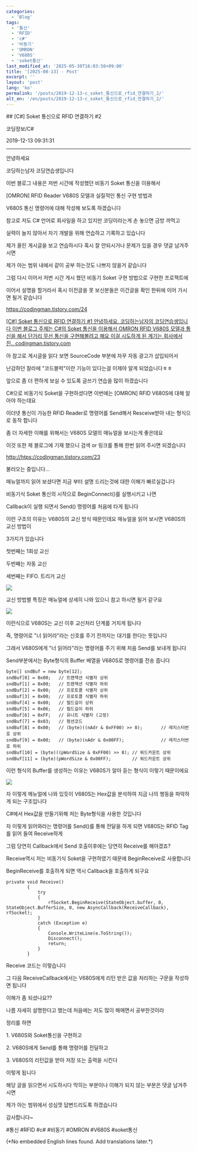 ```yaml
---
categories:
  - 'Blog'
tags:
  - '통신'
  - 'RFID'
  - 'c#'
  - '비동기'
  - 'OMRON'
  - 'V680S'
  - 'soket통신'
last_modified_at: '2025-05-30T16:03:56+09:00'
title: '[2025-08-13] - Post'
excerpt: ''
layout: 'post'
lang: 'ko'
permalink: '/posts/2019-12-13-c_soket_통신으로_rfid_연결하기_2/'
alt_en: '/en/posts/2019-12-13-c_soket_통신으로_rfid_연결하기_2/'
---
```


<div class="lang-panel lang-ko" lang="ko">
## [C#] Soket 통신으로 RFID 연결하기 #2

코딩정보/C#

2019-12-13 09:31:31

* * *

안녕하세요

코딩하는남자 코딩연습생입니다

이번 블로그 내용은 저번 시간에 작성했던 비동기 Soket 통신을 이용해서

[OMRON] RFID Reader V680S 모델과 실질적인 통신 구현 방법과

V680S 통신 명령어에 대해 작성해 보도록 하겠습니다

참고로 저도 C# 언어로 회사일을 하고 있지만 코딩이라는게 손 놓으면 금방 까먹고

실력이 늘지 않아서 자기 개발을 위해 연습하고 기록하고 있습니다

제가 올린 게시글을 보고 연습하시다 혹시 잘 안되시거나 문제가 있을 경우 댓글 남겨주시면

제가 아는 범위 내에서 같이 공부 하는것도 나쁘지 않을거 같습니다

그럼 다시 이어서 저번 시간 게시 했던 비동기 Soket 구현 방법으로 구현한 프로젝트에

이어서 설명을 할거라서 혹시 이전글을 못 보신분들은 이건글을 확인 한뒤에 이어 가시면 될거 같습니다

<https://codingman.tistory.com/24>

[ [C#] Soket 통신으로 RFID 연결하기 #1 안녕하세요. 코딩하는남자의 코딩연습생입니다 이번 블로그 주제는 C#의 Soket
통신을 이용해서 OMRON RFID V680S 모델과 통신을 해서 단거리 무선 통신을 구현해볼려고 해요 이걸 시도하게 된 계기는 회사에서
진.. codingman.tistory.com ](https://codingman.tistory.com/24)

아 참고로 게시글을 읽다 보면 SourceCode 부분에 자꾸 자동 광고가 삽입되어서

난감하던 찰라에 "코드블럭"이란 기능이 있다는걸 이제야 알게 되었습니다ㅎㅎ

앞으로 좀 더 편하게 보실 수 있도록 글쓰기 연습을 많이 하겠습니다

C#으로 비동기식 Soket을 구현하셨다면 이번에는 [OMRON] RFID V680S에 대해 알아야 하는데요

이더넷 통신이 가능한 RFID Reader로 명령어를 Send해서 Resceive받아 내는 형식으로 동작 합니다

좀 더 자세한 이해를 위해서는 V680S 모델의 매뉴얼을 보시는게 좋은데요

이것 또한 제 블로그에 기재 했으니 검색 or 링크를 통해 한번 읽어 주시면 되겠습니다

<http://htps://codingman.tistory.com/23>

불러오는 중입니다...

매뉴얼까지 읽어 보셨다면 지금 부터 설명 드리는것에 대한 이해가 빠르실겁니다

비동기식 Soket 통신의 시작으로 BeginConnect()를 실행시키고 나면

Callback이 실행 되면서 Send() 명령어를 처음에 타게 됩니다

이런 구조의 이유는 V680S의 교신 방식 때문인데요 매뉴얼을 읽어 보시면 V680S의 교신 방법이

3가지가 있습니다

첫번째는 1회성 교신

두번째는 자동 교신

세번째는 FIFO. 트리거 교신

![](/assets/images/c_soket_통신으로_rfid_연결하기_2/img.jpg)

교신 방법별 특징은 매뉴얼에 상세히 나와 있으니 참고 하시면 될거 같구요

![](/assets/images/c_soket_통신으로_rfid_연결하기_2/img_1.jpg)

이런식으로 V680S는 교신 이후 교신처리 단계를 거치게 됩니다

즉, 명령어로 "너 읽어라"라는 신호를 주기 전까지는 대기를 한다는 뜻입니다

그래서 V680S에게 "너 읽어라"라는 명령어를 주기 위해 처음 Send를 보내게 됩니다

Send부분에서는 Byte형식의 Buffer 배열을 V680S로 명령어를 전송 줍니다

    
    
    byte[] sndBuf = new byte[12];
    sndBuf[0] = 0x00;   // 트랜잭션 식별자 상위
    sndBuf[1] = 0x00;   // 트랜잭션 식별자 하위
    sndBuf[2] = 0x00;   // 프로토콜 식별자 상위
    sndBuf[3] = 0x00;   // 프로토콜 식별자 하위
    sndBuf[4] = 0x00;   // 필드길이 상위
    sndBuf[5] = 0x06;   // 필드길이 하위
    sndBuf[6] = 0xFF;   // 유니트 식별자 (고정)
    sndBuf[7] = 0x03;   // 펑션코드
    sndBuf[8] = 0x00;   // (byte)((nAdr & 0xFF00) >> 8);       // 레지스터번호 상위
    sndBuf[9] = 0x00;   // (byte)(nAdr & 0x00FF);              // 레지스터번호 하위
    sndBuf[10] = (byte)((pWordSize & 0xFF00) >> 8); // 워드카운트 상위
    sndBuf[11] = (byte)(pWordSize & 0x00FF);        // 워드카운트 상위

이런 형식의 Buffer를 생성하는 이유는 V680S가 알아 듣는 형식이 이렇기 때문이에요

![](/assets/images/c_soket_통신으로_rfid_연결하기_2/img_2.jpg)

자 이렇게 메뉴얼에 나와 있듯이 V680S는 Hex값을 분석하여 지금 나의 행동을 파악하게 되는 구조입니다

C#에서 Hex값을 만들기위해 저는 Byte형식을 사용한 것입니다

자 이렇게 읽어와라는 명령어를 Send()를 통해 전달을 하게 되면 V680S는 RFID Tag를 읽어 들여 Receive하게

그럼 당연히 Callback에서 Send 호출이후에는 당연히 Receive를 해야겠죠?

Receive역시 저는 비동기식 Soket을 구현하였기 때문에 BeginReceive로 사용합니다

BeginReceive를 호출하게 되면 역시 Callback을 호출하게 되구요

    
    
    private void Receive()
            {
                try
                {
                    rfSocket.BeginReceive(StateObject.buffer, 0, StateObject.BufferSize, 0, new AsyncCallback(ReceiveCallback), rfSocket);
                }
                catch (Exception e)
                {
                    Console.WriteLine(e.ToString());
                    Disconnect();
                    return;
                }
            }

Receive 코드는 이렇습니다

그 다음 ReceiveCallback에서는 V680S에게 리턴 받은 값을 처리하는 구문을 작성하면 됩니다

이해가 좀 되셨나요??

나름 자세히 설명한다고 했는데 처음에는 저도 많이 해매면서 공부한것이라

정리를 하면

1\. V680S와 Soket통신을 구현하고

2\. V680S에게 Send를 통해 명령어를 전달하고

3\. V680S의 리턴값을 받아 저장 또는 출력을 시킨다

이렇게 됩니다

해당 글을 읽으면서 시도하시다 막히는 부분이나 이해가 되지 않는 부분은 댓글 남겨주시면

제가 아는 범위에서 성심껏 답변드리도록 하겠습니다

감사합니다~

  

#통신 #RFID #c# #비동기 #OMRON #V680S #soket통신


</div>
<div class="lang-panel lang-en" lang="en">
(*No embedded English lines found. Add translations later.*)

</div>
